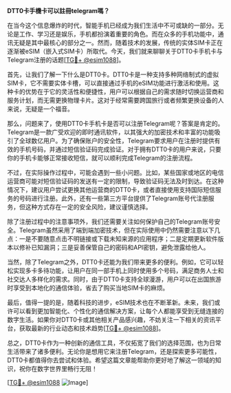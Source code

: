 **DTT0卡手機卡可以註冊telegram嗎？**

在当今这个信息爆炸的时代，智能手机已经成为我们生活中不可或缺的一部分。无论是工作、学习还是娱乐，手机都扮演着重要的角色。而在众多的手机功能中，通讯无疑是其中最核心的部分之一。然而，随着技术的发展，传统的实体SIM卡正在逐渐被eSIM（嵌入式SIM卡）所取代。今天，我们就来聊聊关于DTT0卡手机卡与Telegram注册的话题[[TG💪+ @esim1088](https://t.me/s/esim1088)]。

首先，让我们了解一下什么是DTT0卡。DTT0卡是一种支持多种网络制式的虚拟SIM卡，它不需要实体卡槽，可以直接通过手机的eSIM功能进行激活和使用。这种卡的优势在于它的灵活性和便捷性，用户可以根据自己的需求随时切换运营商和服务计划，而无需更换物理卡片。这对于经常需要跨国旅行或者频繁更换设备的人来说，无疑是一个福音。

那么，问题来了，使用DTT0卡手机卡是否可以注册Telegram呢？答案是肯定的。Telegram是一款广受欢迎的即时通讯软件，以其强大的加密技术和丰富的功能吸引了全球数亿用户。为了确保账户的安全性，Telegram要求用户在注册时提供有效的手机号码，并通过短信验证码完成验证。对于拥有DTT0卡的用户来说，只要你的手机卡能够正常接收短信，就可以顺利完成Telegram的注册流程。

不过，在实际操作过程中，可能会遇到一些小问题。比如，某些国家或地区的电信运营商可能对短信验证码的发送有一定的限制，导致验证码无法及时到达。在这种情况下，建议用户尝试更换其他运营商的DTT0卡，或者直接使用支持国际短信服务的号码进行注册。此外，还有一些第三方平台提供了Telegram账号代注册服务，但这种方式存在一定的安全风险，建议谨慎选择。

除了注册过程中的注意事项外，我们还需要关注如何保护自己的Telegram账号安全。Telegram虽然采用了端到端加密技术，但在实际使用中仍然需要注意以下几点：一是不要随意点击不明链接或下载未知来源的应用程序；二是定期更新软件版本以修补已知漏洞；三是妥善保管自己的密码和API密钥，避免泄露给他人。

当然，除了Telegram之外，DTT0卡还能为我们带来更多的便利。例如，它可以轻松实现多卡多待功能，让用户在同一部手机上同时使用多个号码，满足商务人士和社交达人多样化的需求。同时，由于DTT0卡支持全球漫游，用户可以在出国旅游时享受到本地化的通信体验，省去了购买当地SIM卡的麻烦。

最后，值得一提的是，随着科技的进步，eSIM技术也在不断革新。未来，我们或许可以看到更加智能化、个性化的通信解决方案，让每个人都能享受到无缝连接的数字生活。如果你对DTT0卡或其他相关产品感兴趣，不妨关注一下相关的资讯平台，获取最新的行业动态和技术趋势[[TG💪+ @esim1088](https://t.me/s/esim1088)]。

总之，DTT0卡作为一种创新的通信工具，不仅拓宽了我们的选择范围，也为日常生活带来了诸多便利。无论你是想用它来注册Telegram，还是探索更多可能性，DTT0卡都值得你去尝试和体验。希望这篇文章能帮助你更好地了解这一领域的知识，祝你在数字世界里畅行无阻！

[[TG💪+ @esim1088](https://t.me/s/esim1088) ![Image](https://i.postimg.cc/4NQfJmqS/Snipaste-2025-05-13-00-14-12.png)]